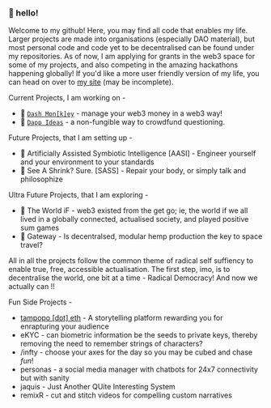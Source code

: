 ### 👋 hello!

Welcome to my github! Here, you may find all code that enables my life. Larger projects are made into organisations (especially DAO material), but most personal code and code yet to be decentralised can be found under my repositories. As of now, I am applying for grants in the web3 space for some of my projects, and also competing in the amazing hackathons happening globally! If you'd like a more user friendly version of my life, you can head on over to [my site](https://thisispalash.com/) (may be incomplete).

Current Projects, I am working on -
- 🐒  [`Dash Mon[k]ey`](https://dash-monkey.com/) - manage your web3 money in a web3 way!
- 💭  [`Dapp Ideas`](https://dapp-ideas.github.io/) - a non-fungible way to crowdfund questioning.

Future Projects, that I am setting up -
- 🧠  Artificially Assisted Symbiotic Intelligence [AASI] - Engineer yourself and your environment to your standards
- 👻  See A Shrink? Sure. [SASS] - Repair your body, or simply talk and philosophize

Ultra Future Projects, that I am exploring -
- 🤔 The World iF - web3 existed from the get go; ie, the world if we all lived in a globally connected, actualised society, and played positive sum games
- 🍁  Gateway - Is decentralsed, modular hemp production the key to space travel?

All in all the projects follow the common theme of radical self suffiency to enable true, free, accessible actualisation. The first step, imo, is to decentralise the world, one bit at a time - Radical Democracy! And now we actually can !!

Fun Side Projects -
- [tampopo [dot] eth](https://thisispalash.com/tampopo/) - A storytelling platform rewarding you for enrapturing your audience
- eKYC - can biometric information be the seeds to private keys, thereby removing the need to remember strings of characters?
- /infty - choose your axes for the day so you may be cubed and chase *fun*!
- personas - a social media manager with chatbots for 24x7 connectivity but with sanity
- jaquis - Just Another QUite Interesting System
- remixR - cut and stitch videos for compelling custom narratives
